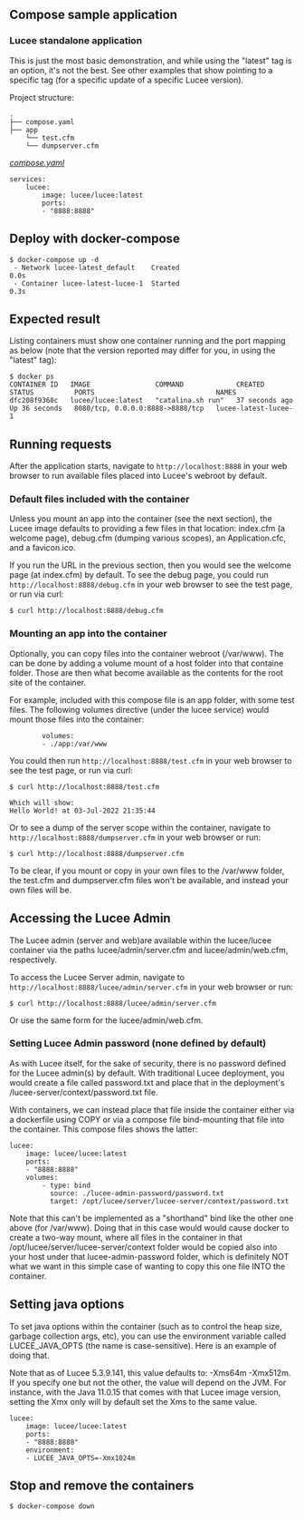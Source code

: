 ## Compose sample application
### Lucee standalone application

This is just the most basic demonstration, and while using the "latest" tag is an option, it's not the best. See other examples that show pointing to a specific tag (for a specific update of a specific Lucee version).

Project structure:
```
.
├── compose.yaml
├── app
    └── test.cfm
    └── dumpserver.cfm

```

[_compose.yaml_](compose.yaml)
```
services:
    lucee: 
        image: lucee/lucee:latest
        ports:
        - "8888:8888"
```

## Deploy with docker-compose

```
$ docker-compose up -d
 - Network lucee-latest_default    Created                                                                         0.0s
 - Container lucee-latest-lucee-1  Started                                                                         0.3s

```

## Expected result

Listing containers must show one container running and the port mapping as below (note that the version reported may differ for you, in using the "latest" tag):
```
$ docker ps
CONTAINER ID   IMAGE                COMMAND             CREATED          STATUS          PORTS                              NAMES
dfc208f9368c   lucee/lucee:latest   "catalina.sh run"   37 seconds ago   Up 36 seconds   8080/tcp, 0.0.0.0:8888->8888/tcp   lucee-latest-lucee-1
```

## Running requests

After the application starts, navigate to `http://localhost:8888` in your web browser to run available files placed into Lucee's webroot by default. 

### Default files included with the container

Unless you mount an app into the container (see the next section), the Lucee image defaults to providing a few files in that location: index.cfm (a welcome page), debug.cfm (dumping various scopes), an Application.cfc, and a favicon.ico.

If you run the URL in the previous section, then you would see the welcome page (at index.cfm) by default. To see the debug page, you could run `http://localhost:8888/debug.cfm` in your web browser to see the test page, or run via curl:
```
$ curl http://localhost:8888/debug.cfm
```

### Mounting an app into the container

Optionally, you can copy files into the container webroot (/var/www). The can be done by adding a volume mount of a host folder into that containe folder. Those are then what become available as the contents for the root site of the container.

For example, included with this compose file is an app folder, with some test files. The following volumes directive (under the lucee service) would mount those files into the container:
    
            volumes:
            - ./app:/var/www

You could then run `http://localhost:8888/test.cfm` in your web browser to see the test page, or run via curl:
```
$ curl http://localhost:8888/test.cfm

Which will show:
Hello World! at 03-Jul-2022 21:35:44
```
Or to see a dump of the server scope within the container, navigate to `http://localhost:8888/dumpserver.cfm` in your web browser or run:
```
$ curl http://localhost:8888/dumpserver.cfm
```

To be clear, if you mount or copy in your own files to the /var/www folder, the test.cfm and dumpserver.cfm files won't be available, and instead your own files will be. 

## Accessing the Lucee Admin

The Lucee admin (server and web)are available within the lucee/lucee container via the paths lucee/admin/server.cfm and lucee/admin/web.cfm, respectively.

To access the Lucee Server admin, navigate to `http://localhost:8888/lucee/admin/server.cfm` in your web browser or run:
```
$ curl http://localhost:8888/lucee/admin/server.cfm
```

Or use the same form for the lucee/admin/web.cfm. 

### Setting Lucee Admin password (none defined by default)

As with Lucee itself, for the sake of security, there is no password defined for the Lucee admin(s) by default. With traditional Lucee deployment, you would create a file called password.txt and place that in the deployment's /lucee-server/context/password.txt file.

With containers, we can instead place that file inside the container either via a dockerfile using COPY or via a compose file bind-mounting that file into the container. This compose files shows the latter:

    lucee: 
        image: lucee/lucee:latest
        ports:
        - "8888:8888"
        volumes:
            - type: bind
              source: ./lucee-admin-password/password.txt
              target: /opt/lucee/server/lucee-server/context/password.txt

Note that this can't be implemented as a "shorthand" bind like the other one above (for /var/www). Doing that in this case would would cause docker to create a two-way mount, where all files in the container in that /opt/lucee/server/lucee-server/context folder would be copied also into your host under that lucee-admin-password folder, which is definitely NOT what we want in this simple case of wanting to copy this one file INTO the container.

## Setting java options

To set java options within the container (such as to control the heap size, garbage collection args, etc), you can use the environment variable called LUCEE_JAVA_OPTS (the name is case-sensitive). Here is an example of doing that.

Note that as of Lucee 5.3.9.141, this value defaults to: -Xms64m -Xmx512m. If you specify one but not the other, the value will depend on the JVM. For instance, with the Java 11.0.15 that comes with that Lucee image version, setting the Xmx only will by default set the Xms to the same value.

    lucee: 
        image: lucee/lucee:latest
        ports:
        - "8888:8888"
        environment:
        - LUCEE_JAVA_OPTS=-Xmx1024m 


## Stop and remove the containers
```
$ docker-compose down
```